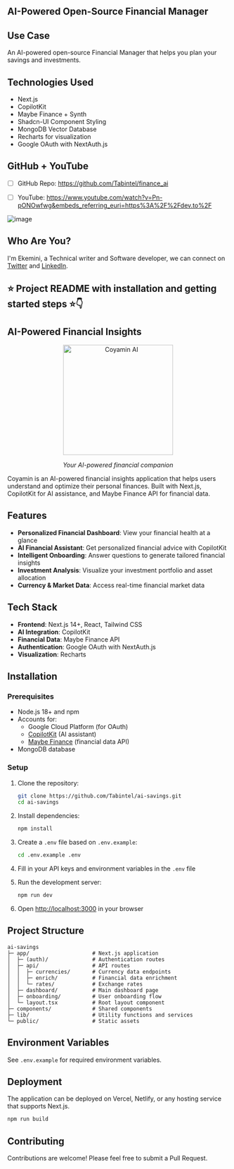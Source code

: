 ## AI-Powered Open-Source Financial Manager


## Use Case 
An AI-powered open-source Financial Manager that helps you plan your savings and investments.


## Technologies Used 
- Next.js
- CopilotKit
- Maybe Finance + Synth
- Shadcn-UI Component Styling
- MongoDB Vector Database
- Recharts for visualization
- Google OAuth with NextAuth.js
  

## GitHub + YouTube

- [ ] GitHub Repo:
https://github.com/Tabintel/finance_ai

- [ ] YouTube: 
https://www.youtube.com/watch?v=Pn-pONOwfwg&embeds_referring_euri=https%3A%2F%2Fdev.to%2F

![image](https://github.com/user-attachments/assets/26e9cdb5-f667-421f-a58d-b97e0877bd06)


## Who Are You?
I'm Ekemini, a Technical writer and Software developer, we can connect on [Twitter](https://twitter.com/realEkemini) and [LinkedIn](https://www.linkedin.com/in/ekeminisamuel/). 


## ⭐️ Project README with installation and getting started steps ⭐️👇

## AI-Powered Financial Insights

<div align="center">
  <img src="https://github.com/user-attachments/assets/26e9cdb5-f667-421f-a58d-b97e0877bd06" alt="Coyamin AI " width="250" />
  <p><em>Your AI-powered financial companion</em></p>
</div>

Coyamin is an AI-powered financial insights application that helps users understand and optimize their personal finances. Built with Next.js, CopilotKit for AI assistance, and Maybe Finance API for financial data.

## Features

- **Personalized Financial Dashboard**: View your financial health at a glance
- **AI Financial Assistant**: Get personalized financial advice with CopilotKit
- **Intelligent Onboarding**: Answer questions to generate tailored financial insights
- **Investment Analysis**: Visualize your investment portfolio and asset allocation
- **Currency & Market Data**: Access real-time financial market data

## Tech Stack

- **Frontend**: Next.js 14+, React, Tailwind CSS
- **AI Integration**: CopilotKit
- **Financial Data**: Maybe Finance API
- **Authentication**: Google OAuth with NextAuth.js
- **Visualization**: Recharts

## Installation

### Prerequisites

- Node.js 18+ and npm
- Accounts for:
  - Google Cloud Platform (for OAuth)
  - [CopilotKit](https://docs.copilotkit.ai/) (AI assistant)
  - [Maybe Finance](https://synthfinance.com/) (financial data API)
- MongoDB database

### Setup

1. Clone the repository:
   ```bash
   git clone https://github.com/Tabintel/ai-savings.git
   cd ai-savings
   ```

2. Install dependencies:
   ```bash
   npm install
   ```

3. Create a `.env` file based on `.env.example`:
   ```bash
   cd .env.example .env
   ```

4. Fill in your API keys and environment variables in the `.env` file

5. Run the development server:
   ```bash
   npm run dev
   ```

6. Open [http://localhost:3000](http://localhost:3000) in your browser

## Project Structure

```
ai-savings
├─ app/                    # Next.js application
│  ├─ (auth)/              # Authentication routes
│  ├─ api/                 # API routes
│  │  ├─ currencies/       # Currency data endpoints
│  │  ├─ enrich/           # Financial data enrichment
│  │  └─ rates/            # Exchange rates
│  ├─ dashboard/           # Main dashboard page
│  ├─ onboarding/          # User onboarding flow
│  └─ layout.tsx           # Root layout component
├─ components/             # Shared components
├─ lib/                    # Utility functions and services
└─ public/                 # Static assets
```

## Environment Variables

See `.env.example` for required environment variables.

## Deployment

The application can be deployed on Vercel, Netlify, or any hosting service that supports Next.js.

```bash
npm run build
```

## Contributing

Contributions are welcome! Please feel free to submit a Pull Request.
